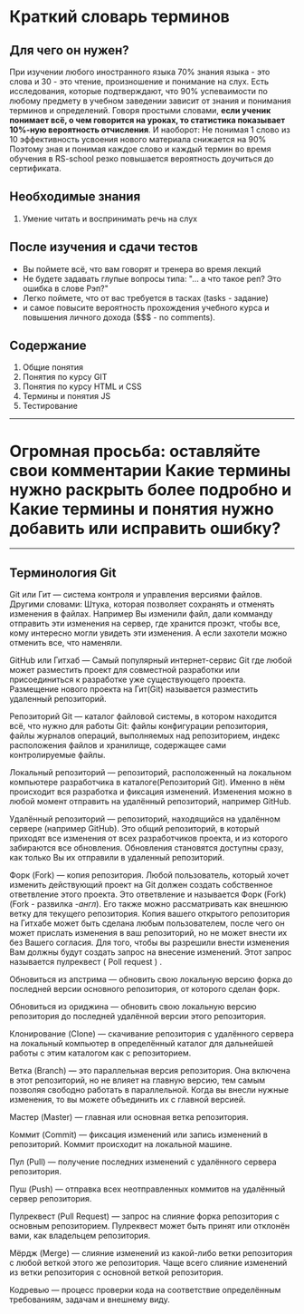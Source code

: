 # Краткий словарь терминов
## Для чего он нужен?
При изучении любого иностранного языка 70% знания языка - это слова и 30 - это чтение, произношение и понимание на слух.
Есть исследования, которые подтверждают, что 90% успеваимости по любому предмету в учебном заведении зависит от знания и
понимания терминов и определений.
Говоря простыми словами, **если ученик понимает всё, о чем говорится на уроках, то статистика показывает 10%-ную вероятность отчисления**.
И наоборот: Не понимая 1 слово из 10 эффективность усвоения нового материала снижается на 90%
Поэтому зная и понимая каждое слово и каждый термин во время обучения в RS-school резко повышается вероятность доучиться до сертификата.
## Необходимые знания
1. Умение читать и воспринимать речь на слух
## После изучения и сдачи тестов
- Вы поймете всё, что вам говорят и тренера во время лекций
- Не будете задавать глупые вопросы типа: "... а что такое реп? Это ошибка в слове Рэп?"
- Легко поймете, что от вас требуется в тасках (tasks - задание)
- и самое повысите вероятность прохождения учебного курса и повышения личного дохода ($$$ - no comments).
## Содержание
1. Общие понятия
2. Понятия по курсу GIT
3. Понятия по курсу HTML и CSS
4. Термины и понятия JS
5. Тестирование
***
# Огромная просьба: оставляйте свои комментарии Какие термины нужно раскрыть более подробно и Какие термины и понятия нужно добавить или исправить ошибку?
*** 
## Терминология Git
Git или Гит — система контроля и управления версиями файлов. Другими словами: Штука, которая позволяет сохранять и отменять изменения в файлах. Например Вы изменили файл, дали комманду отправить эти изменения на сервер, где хранится проэкт, чтобы все, кому интересно могли увидеть эти изменения. А если захотели можно отменить все, что наменяли.

GitHub или Гитхаб — Самый популярный интернет-сервис Git где любой может разместить проект для совместной разработки или присоединиться к разработке уже существующего проекта. Размещение нового проекта на Гит(Git) называется разместить удаленный репозиторий.

Репозиторий Git — каталог файловой системы, в котором находится всё, что нужно для работы Git: файлы конфигурации репозитория, файлы журналов операций, выполняемых над репозиторием, индекс расположения файлов и хранилище, содержащее сами контролируемые файлы.

Локальный репозиторий — репозиторий, расположенный на локальном компьютере разработчика в каталоге(Репозиторий Git). Именно в нём происходит вся разработка и фиксация изменений. Изменения можно в любой момент отправить на удалённый репозиторий, например GitHub.

Удалённый репозиторий — репозиторий, находящийся на удалённом сервере (например GitHub). Это общий репозиторий, в который приходят все изменения от всех разработчиков проекта, и из которого забираются все обновления. Обновления становятся доступны сразу, как только Вы их отправили в удаленный репозиторий.

Форк (Fork) — копия репозитория. Любой пользователь, который хочет изменить действующий проект на Git должен создать собственное ответвление этого проекта. Это ответвление и называется Форк (Fork)(Fork - развилка *-англ*). Его также можно рассматривать как внешнюю ветку для текущего репозитория. Копия вашего открытого репозитория на Гитхабе может быть сделана любым пользователем, после чего он может прислать изменения в ваш репозиторий, но не может внести их без Вашего согласия. Для того, чтобы вы разрешили внести изменения Вам должны будут создать запрос на внесение изменений. Этот запрос называется пулреквест ( Poll request ) .

Обновиться из апстрима — обновить свою локальную версию форка до последней версии основного репозитория, от которого сделан форк.

Обновиться из ориджина — обновить свою локальную версию репозитория до последней удалённой версии этого репозитория.

Клонирование (Clone) — скачивание репозитория с удалённого сервера на локальный компьютер в определённый каталог для дальнейшей работы с этим каталогом как с репозиторием.

Ветка (Branch) — это параллельная версия репозитория. Она включена в этот репозиторий, но не влияет на главную версию, тем самым позволяя свободно работать в параллельной. Когда вы внесли нужные изменения, то вы можете объединить их с главной версией.

Мастер (Master) — главная или основная ветка репозитория.

Коммит (Commit) — фиксация изменений или запись изменений в репозиторий. Коммит происходит на локальной машине.

Пул (Pull) — получение последних изменений с удалённого сервера репозитория.

Пуш (Push) — отправка всех неотправленных коммитов на удалённый сервер репозитория.

Пулреквест (Pull Request) — запрос на слияние форка репозитория с основным репозиторием. Пулреквест может быть принят или отклонён вами, как владельцем репозитория.

Мёрдж (Merge) — слияние изменений из какой-либо ветки репозитория с любой веткой этого же репозитория. Чаще всего слияние изменений из ветки репозитория с основной веткой репозитория.

Кодревью — процесс проверки кода на соответствие определённым требованиям, задачам и внешнему виду.
